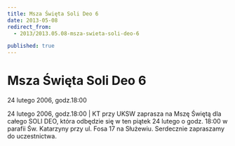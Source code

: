 ```yaml
---
title: Msza Święta Soli Deo 6
date: 2013-05-08
redirect_from: 
  - 2013/2013.05.08-msza-swieta-soli-deo-6

published: true
---
```




# Msza Święta Soli Deo 6

<time>24 lutego 2006, godz.18:00</time>

24 lutego 2006, godz.18:00 | KT przy UKSW zaprasza na Mszę Świętą dla całego SOLI DEO, która odbędzie się w ten piątek 24 lutego o godz. 18:00 w parafii Św. Katarzyny przy ul. Fosa 17 na Służewiu. Serdecznie zapraszamy do uczestnictwa.

<!--{{json:{"created_date":"2013-05-08 20:59:32","publish_down":"0000-00-00 00:00:00","id":"308"}}}-->